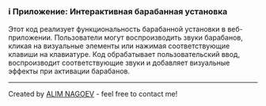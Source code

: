 ### ℹ️ Приложение: Интерактивная барабанная установка

Этот код реализует функциональность барабанной установки в веб-приложении.
Пользователи могут воспроизводить звуки барабанов, кликая на визуальные элементы
или нажимая соответствующие клавиши на клавиатуре. Код обрабатывает пользовательский ввод,
воспроизводит соответствующие звуки и добавляет визуальные эффекты при активации барабанов.

-----
Created by [ALIM NAGOEV](https://github.com/nagoev-id) - feel free to contact me!

